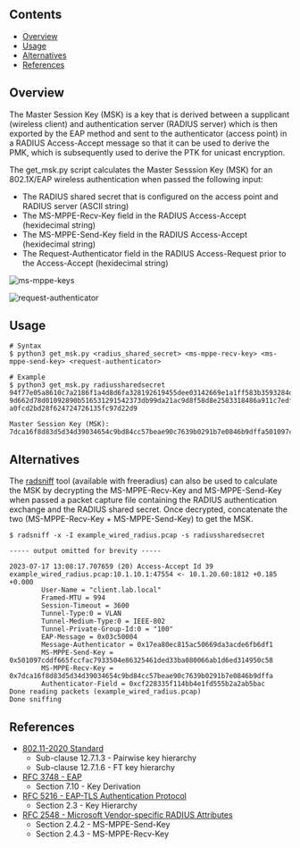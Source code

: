## Contents
* [Overview](https://github.com/Bodayngo/master-session-key/blob/development/README.md#overview)
* [Usage](https://github.com/Bodayngo/master-session-key/blob/development/README.md#usage)
* [Alternatives](https://github.com/Bodayngo/master-session-key/blob/development/README.md#alternatives)
* [References](https://github.com/Bodayngo/master-session-key/blob/development/README.md#references)

## Overview
The Master Session Key (MSK) is a key that is derived between a supplicant (wireless client) and authentication server (RADIUS server) which is then exported by the EAP method and sent to the authenticator (access point) in a RADIUS Access-Accept message so that it can be used to derive the PMK, which is subsequently used to derive the PTK for unicast encryption.

The get_msk.py script calculates the Master Sesssion Key (MSK) for an 802.1X/EAP wireless authentication when passed the following input: 
* The RADIUS shared secret that is configured on the access point and RADIUS server (ASCII string)
* The MS-MPPE-Recv-Key field in the RADIUS Access-Accept (hexidecimal string)
* The MS-MPPE-Send-Key field in the RADIUS Access-Accept (hexidecimal string)
* The Request-Authenticator field in the RADIUS Access-Request prior to the Access-Accept (hexidecimal string)

![ms-mppe-keys](https://github.com/Bodayngo/master-session-key/assets/97417803/c3f7c56b-f844-4214-b753-cab5e3c57b45)

![request-authenticator](https://github.com/Bodayngo/master-session-key/assets/97417803/f2e06f66-32b7-41b1-96c5-e9791ef93e12)


## Usage
```
# Syntax
$ python3 get_msk.py <radius_shared_secret> <ms-mppe-recv-key> <ms-mppe-send-key> <request-authenticator>

# Example
$ python3 get_msk.py radiussharedsecret 94f77e05a8610c7a2186f1a4d8d6fa328192619455dee03142669e1a1ff583b3593284d31c985edc78892a0414e54e527d55 9d662d78d01092890b516531291542373db99da21ac9d8f58d8e2583318486a911c7edfe7f17457f81c6a4169948936dabe4 a0fcd2bd28f624724726135fc97d22d9

Master Session Key (MSK):  7dca16f8d83d5d34d39034654c9bd84cc57beae90c7639b0291b7e0846b9dffa501097cddf665fccfac7933504e86325461ded33ba080066ab1d6ed314950c58
```


## Alternatives
The [radsniff](https://freeradius.org/radiusd/man/radsniff.html) tool (available with freeradius) can also be used to calculate the MSK by decrypting the MS-MPPE-Recv-Key and MS-MPPE-Send-Key when passed a packet capture file containing the RADIUS authentication exchange and the RADIUS shared secret. Once decrypted, concatenate the two (MS-MPPE-Recv-Key + MS-MPPE-Send-Key) to get the MSK.
```
$ radsniff -x -I example_wired_radius.pcap -s radiussharedsecret

----- output omitted for brevity -----

2023-07-17 13:08:17.707659 (20) Access-Accept Id 39 example_wired_radius.pcap:10.1.10.1:47554 <- 10.1.20.60:1812 +0.185 +0.000
        User-Name = "client.lab.local"
        Framed-MTU = 994
        Session-Timeout = 3600
        Tunnel-Type:0 = VLAN
        Tunnel-Medium-Type:0 = IEEE-802
        Tunnel-Private-Group-Id:0 = "100"
        EAP-Message = 0x03c50004
        Message-Authenticator = 0x17ea80ec815ac50669da3acde6fb6df1
        MS-MPPE-Send-Key = 0x501097cddf665fccfac7933504e86325461ded33ba080066ab1d6ed314950c58
        MS-MPPE-Recv-Key = 0x7dca16f8d83d5d34d39034654c9bd84cc57beae90c7639b0291b7e0846b9dffa
        Authenticator-Field = 0xcf228335f114bb4e1fd555b2a2ab5bac
Done reading packets (example_wired_radius.pcap)
Done sniffing
```


## References
* [802.11-2020 Standard](https://ieeexplore.ieee.org/document/9363693)
  * Sub-clause 12.7.1.3 - Pairwise key hierarchy
  * Sub-clause 12.7.1.6 - FT key hierarchy
* [RFC 3748 - EAP](https://datatracker.ietf.org/doc/html/rfc3748)
  * Section 7.10 - Key Derivation
* [RFC 5216 - EAP-TLS Authentication Protocol](https://datatracker.ietf.org/doc/html/rfc5216)
  * Section 2.3 - Key Hierarchy
* [RFC 2548 - Microsoft Vendor-specific RADIUS Attributes](https://datatracker.ietf.org/doc/html/rfc2548)
  * Section 2.4.2 - MS-MPPE-Send-Key
  * Section 2.4.3 - MS-MPPE-Recv-Key
